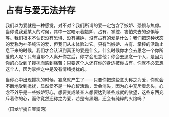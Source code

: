 # 占有与爱无法并存

我们以为爱就是一种感觉，对不对？我们所谓的爱一定包含了嫉妒、恐惧与焦虑。当你说我爱某人的时候，其中一定暗示着嫉妒、占有、掌控、害怕失去的恐惧等等。我们根本不认识没有恐惧、没有嫉妒、没有占有的爱是什么；我们把这种状态的爱称为神圣纯洁的爱，但我们从未体验过它。只有当嫉妒、占有、掌控的活动止息下来的时候，我们才会认识到真正的爱是什么。什么时候你才会去思念一个你所爱的人呢？只有当那个人离开你之后，你才会思念他；你会去思念一个人，是因为你的心受到了搅扰而感到痛苦；只要这个人还在你的身边被你占有，你就不必去想这个人，因为掌控之中是没有情绪搅扰的。 

当你心中出现搅扰的时候，妄念就产生了——只要你把这些念头称之为爱，你就会不断地受到搅扰，显然爱不是一种心智活动，爱会消失，因为心中充斥着念头，心念不外乎是一些嫉妒野心，想要变成某某人想要达到某些成就的欲望，这些东西充斥着你的心，而你竟然还称之为爱，若是有黑烟，还会有纯粹的火焰吗？ 

（田龙华摘自豆瓣网）